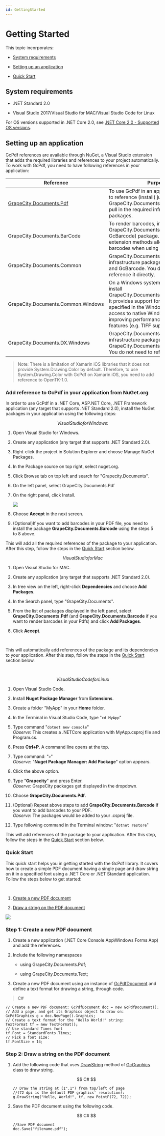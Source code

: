 ```yaml
---
id: GettingStarted
---
```



Getting Started
===============

This topic incorporates:

-   [System
    requirements](http://help.grapecity.com/gcdocs/gcpdf/onlinehelp/GettingStarted.html#i-in-this-topic-f32cf590-8728-4311-91ab-d38bcac11971)

-   [Setting up an
    application](http://help.grapecity.com/gcdocs/gcpdf/onlinehelp/GettingStarted.html#i-in-this-topic-a5755b3a-62c1-4974-b2a0-8053101bcd82)

-   [Quick
    Start](http://help.grapecity.com/gcdocs/gcpdf/onlinehelp/GettingStarted.html#i-in-this-topic-51ad7f94-9158-4eb9-a195-c4d9d5d51b26)

System requirements
-------------------

-   .NET Standard 2.0

-   Visual Studio 2017/Visual Studio for MAC/Visual Studio Code for Linux

For OS versions supported in .NET Core 2.0, see [.NET Core 2.0 - Supported OS
versions](https://github.com/dotnet/core/blob/master/release-notes/2.0/2.0-supported-os.md).

Setting up an application
-------------------------

GcPdf references are available through NuGet, a Visual Studio extension that
adds the required libraries and references to your project automatically. To
work with GcPdf, you need to have following references in your application:

| Reference                                                                          | Purpose                                                                                                                                                                                                                                                                    |
|------------------------------------------------------------------------------------|----------------------------------------------------------------------------------------------------------------------------------------------------------------------------------------------------------------------------------------------------------------------------|
| [GrapeCity.Documents.Pdf](https://www.nuget.org/packages/GrapeCity.Documents.Pdf/) | To use GcPdf in an application, you need to reference (install) just the GrapeCity.Documents.Pdf package. It will pull in the required infrastructure packages.                                                                                                            |
| GrapeCity.Documents.BarCode                                                        | To render barcodes, install the GrapeCity.Documents.Barcode (aka GcBarcode) package. It provides extension methods allowing to render barcodes when using GcPdf.                                                                                                           |
| GrapeCity.Documents.Common                                                         | GrapeCity.Documents.Common is an infrastructure package used by GcPdf and GcBarcode. You do not need to reference it directly.                                                                                                                                             |
| GrapeCity.Documents.Common.Windows                                                 | On a Windows system, you can optionally install GrapeCity.Documents.Common.Windows. It provides support for font linking specified in the Windows registry, and access to native Windows imaging APIs, improving performance and adding some features (e.g. TIFF support). |
| GrapeCity.Documents.DX.Windows                                                     | GrapeCity.Documents.DX.Windows is an infrastructure package used by GrapeCity.Documents.Common.Windows. You do not need to reference it directly.                                                                                                                          |

>   Note: There is a limitation of Xamarin iOS libraries that it does not
>   provide System.Drawing.Color by default. Therefore, to use
>   System.Drawing.Color with GcPdf on Xamarin.iOS, you need to add reference to
>   OpenTK-1.0.

### Add reference to GcPdf in your application from NuGet.org

In order to use GcPdf in a .NET Core, ASP.NET Core, .NET Framework application
(any target that supports .NET Standard 2.0), install the NuGet packages in your
application using the following steps:

$$
Visual Studio for Windows:
$$

1.  Open Visual Studio for Windows.

2.  Create any application (any target that supports .NET Standard 2.0).

3.  Right-click the project in Solution Explorer and choose Manage NuGet
    Packages.

4.  In the Package source on top right, select nuget.org.

5.  Click Browse tab on top left and search for "Grapecity.Documents".

6.  On the left panel, select GrapeCity.Documents.Pdf

7.  On the right panel, click Install.

    ![](../website/static/img/Nuget_Image.png)

8.  Choose **Accept** in the next screen.

9.  (Optional)If you want to add barcodes in your PDF file, you need to install
    the package **GrapeCity.Documents.Barcode** using the steps 5 to 8 above.

This will add all the required references of the package to your application.
After this step, follow the steps in the [Quick
Start](http://help.grapecity.com/gcdocs/gcpdf/onlinehelp/GettingStarted.html#QS) section
below.

$$
Visual Studio for Mac
$$

1.  Open Visual Studio for MAC.

2.  Create any application (any target that supports .NET Standard 2.0).

3.  In tree view on the left, right-click **Dependencies** and choose **Add
    Packages**.

4.  In the Search panel, type "GrapeCity.Documents".

5.  From the list of packages displayed in the left panel, select
    **GrapeCity.Documents.Pdf** (and **GrapeCity.Documents.Barcode** if you want
    to render barcodes in your Pdfs) and click **Add Packages**.

6.  Click **Accept**.

 

This will automatically add references of the package and its dependencies to
your application. After this step, follow the steps in the [Quick
Start](http://help.grapecity.com/gcdocs/gcpdf/onlinehelp/GettingStarted.html#QS)
section below.

 

$$
Visual Studio Code for Linux
$$

1.  Open Visual Studio Code.

2.  Install **Nuget Package Manager** from **Extensions**.

3.  Create a folder "MyApp" in your **Home** folder.

4.  In the Terminal in Visual Studio Code, type "`cd MyApp`"

5.  Type command "`dotnet new console`"  
    *Observe*: This creates a .NETCore application with MyApp.csproj file and
    Program.cs.

6.  Press **Ctrl+P**. A command line opens at the top.

7.  Type command: "`>`"  
    *Observe*: "**Nuget Package Manager: Add Package**" option appears.

8.  Click the above option.

9.  Type "**Grapecity**" and press Enter.  
    *Observe*: GrapeCity packages get displayed in the dropdown.

10. Choose **GrapeCity.Documents.Pdf**.

11. (Optional) Repeat above steps to add **GrapeCity.Documents.Barcode** if you
    want to add barcodes to your PDF.  
    *Observe*: The packages would be added to your .csproj file.

12. Type following command in the Terminal window: "`dotnet restore`"

This will add references of the package to your application. After this step,
follow the steps in the [Quick
Start](http://help.grapecity.com/gcdocs/gcpdf/onlinehelp/GettingStarted.html#QS) section
below.

### Quick Start

This quick start helps you in getting started with the GcPdf library. It covers
how to create a simple PDF document having a single page and draw string on it
in a specified font using a .NET Core or .NET Standard application. Follow the
steps below to get started:

 

1.  [Create a new PDF
    document](http://help.grapecity.com/gcdocs/gcpdf/onlinehelp/GettingStarted.html#step1)

2.  [Draw a string on the PDF
    document](http://help.grapecity.com/gcdocs/gcpdf/onlinehelp/GettingStarted.html#step2)



![](../website/static/img/helloworld_GcPdf.png)

### Step 1: Create a new PDF document

1.  Create a new application (.NET Core Console App\\Windows Forms App) and add
    the references.

2.  Include the following namespaces

    -   using GrapeCity.Documents.Pdf;

    -   using GrapeCity.Documents.Text;

3.  Create a new PDF document using an instance
    of [GcPdfDocument](http://help.grapecity.com/gcdocs/gcpdf/onlinehelp/GrapeCity.Documents.Pdf~GrapeCity.Documents.Pdf.GcPdfDocument.html)
    and define a text format for drawing a string, through code.

>   C\#

~~~~~~~~~~~~~~~~~~~~~~~~~~~~~~~~~~~~~~~~~~~~~~~~~~~~~~~~~~~~~~~~~~~~~~~~~~~~~~~~
// Create a new PDF document: GcPdfDocument doc = new GcPdfDocument(); 
// Add a page, and get its Graphics object to draw on: 
GcPdfGraphics g = doc.NewPage().Graphics; 
// Create a text format for the "Hello World!" string: 
TextFormat tf = new TextFormat(); 
// Use standard Times font 
tf.Font = StandardFonts.Times; 
// Pick a font size: 
tf.FontSize = 14;
~~~~~~~~~~~~~~~~~~~~~~~~~~~~~~~~~~~~~~~~~~~~~~~~~~~~~~~~~~~~~~~~~~~~~~~~~~~~~~~~

### Step 2: Draw a string on the PDF document

1.  Add the following code that
    uses [DrawString](http://help.grapecity.com/gcdocs/gcpdf/onlinehelp/GrapeCity.Documents.Common~GrapeCity.Documents.Drawing.GcGraphics~DrawString.html)
    method
    of [GcGraphics](http://help.grapecity.com/gcdocs/gcpdf/onlinehelp/GrapeCity.Documents.Common~GrapeCity.Documents.Drawing.GcGraphics.html)
    class to draw string.

    $$
    C#
    $$

    ~~~~~~~~~~~~~~~~~~~~~~~~~~~~~~~~~~~~~~~~~~~~~~~~~~~~~~~~~~~~~~~~~~~~~~~~~~~~
    // Draw the string at (1",1") from top/left of page 
    //(72 dpi is the default PDF graphics' resolution): 
    g.DrawString("Hello, World!", tf, new PointF(72, 72));
    ~~~~~~~~~~~~~~~~~~~~~~~~~~~~~~~~~~~~~~~~~~~~~~~~~~~~~~~~~~~~~~~~~~~~~~~~~~~~

2.  Save the PDF document using the following code.

    $$
    C#
    $$

    ~~~~~~~~~~~~~~~~~~~~~~~~~~~~~~~~~~~~~~~~~~~~~~~~~~~~~~~~~~~~~~~~~~~~~~~~~~~~
    //Save PDF document 
    doc.Save("filename.pdf");
    ~~~~~~~~~~~~~~~~~~~~~~~~~~~~~~~~~~~~~~~~~~~~~~~~~~~~~~~~~~~~~~~~~~~~~~~~~~~~
